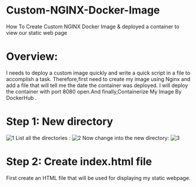 # Custom-NGINX-Docker-Image
How To Create Custom NGINX Docker Image &amp;  deployed a container to view our static web page 

# Overview:
I needs to deploy a custom image quickly and write a quick script in a file to accomplish a task. Therefore,first need to create my image using Nginx and add a file that will tell me the date the container was deployed. I will deploy the container with port 8080 open.And finally,Containerize My Image By DockerHub . 

# Step 1: New directory 
![1](https://user-images.githubusercontent.com/68898478/205445718-8256bd0d-76f5-4958-8876-eaa9cb0dea18.png)
List all the directories : 
![2](https://user-images.githubusercontent.com/68898478/205445726-3d0fb432-bfc7-4428-a924-c46120ddbb5b.png)
Now change into the new directory:
![3](https://user-images.githubusercontent.com/68898478/205445738-4aa37842-5279-43c9-bfa5-1f263645dc0a.png)

# Step 2: Create index.html file 
First create an HTML file that will be used for displaying my static webpage.






